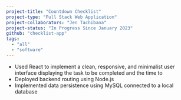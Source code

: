 ```yaml
---
project-title: "Countdown Checklist"
project-type: "Full Stack Web Application"
project-collaborators: "Jen Tachibana"
project-status: "In Progress Since January 2023"
github: "checklist-app"
tags:
  - "all"
  - "software"
---
```

* Used React to implement a clean, responsive, and minimalist user interface displaying the task to be completed and the time to 
* Deployed backend routing using Node.js 
* Implemented data persistence using MySQL connected to a local database
